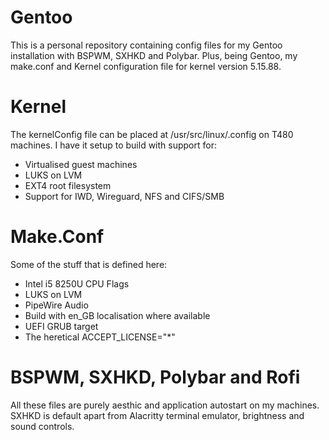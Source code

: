 # Gentoo

This is a personal repository containing config files for my Gentoo
installation with BSPWM, SXHKD and Polybar. Plus, being Gentoo, my make.conf
and Kernel configuration file for kernel version 5.15.88.

# Kernel
The kernelConfig file can be placed at /usr/src/linux/.config on T480 machines.
I have it setup to build with support for:
- Virtualised guest machines
- LUKS on LVM
- EXT4 root filesystem
- Support for IWD, Wireguard, NFS and CIFS/SMB

# Make.Conf
Some of the stuff that is defined here:
- Intel i5 8250U CPU Flags
- LUKS on LVM
- PipeWire Audio
- Build with en_GB localisation where available
- UEFI GRUB target
- The heretical ACCEPT_LICENSE="*"

# BSPWM, SXHKD, Polybar and Rofi
All these files are purely aesthic and application autostart on my machines. SXHKD is default apart from Alacritty terminal emulator, brightness and sound controls.

